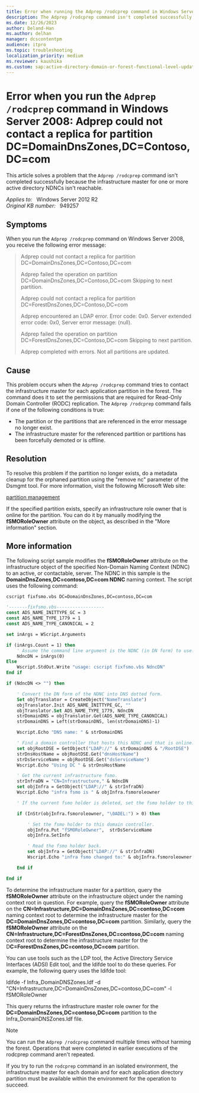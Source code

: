 ```yaml
---
title: Error when running the Adprep /rodcprep command in Windows Server 2008
description: The Adprep /rodcprep command isn't completed successfully. The reason is that the infrastructure master for one or more active directory Non-Domain Naming Contexts (NDNCs) isn't reachable. A resolution is provided.
ms.date: 12/26/2023
author: Deland-Han
ms.author: delhan
manager: dcscontentpm
audience: itpro
ms.topic: troubleshooting
localization_priority: medium
ms.reviewer: kaushika
ms.custom: sap:active-directory-domain-or-forest-functional-level-updates, csstroubleshoot
---
```

# Error when you run the `Adprep /rodcprep` command in Windows Server 2008: Adprep could not contact a replica for partition DC=DomainDnsZones,DC=Contoso,DC=com

This article solves a problem that the `Adprep /rodcprep` command isn't completed successfully because the infrastructure master for one or more active directory NDNCs isn't reachable.

_Applies to:_ &nbsp; Windows Server 2012 R2  
_Original KB number:_ &nbsp; 949257

## Symptoms

When you run the `Adprep /rodcprep` command on Windows Server 2008, you receive the following error message:

> Adprep could not contact a replica for partition DC=DomainDnsZones,DC=Contoso,DC=com
>
> Adprep failed the operation on partition DC=DomainDnsZones,DC=Contoso,DC=com Skipping to next partition.
>
> Adprep could not contact a replica for partition DC=ForestDnsZones,DC=Contoso,DC=com
>
> Adprep encountered an LDAP error. Error code: 0x0. Server extended error code: 0x0, Server error message: (null).
>
> Adprep failed the operation on partition DC=ForestDnsZones,DC=Contoso,DC=com Skipping to next partition.
>
> Adprep completed with errors. Not all partitions are updated.

## Cause

This problem occurs when the `Adprep /rodcprep` command tries to contact the infrastructure master for each application partition in the forest. The command does it to set the permissions that are required for Read-Only Domain Controller (RODC) replication. The `Adprep /rodcprep` command fails if one of the following conditions is true:

- The partition or the partitions that are referenced in the error message no longer exist.
- The infrastructure master for the referenced partition or partitions has been forcefully demoted or is offline.

## Resolution

To resolve this problem if the partition no longer exists, do a metadata cleanup for the orphaned partition using the "remove nc" parameter of the Dsmgmt tool. For more information, visit the following Microsoft Web site:

[partition management](https://technet.microsoft.com/library/cc730970%28ws.10%29.aspx)

If the specified partition exists, specify an infrastructure role owner that is online for the partition. You can do it by manually modifying the **fSMORoleOwner** attribute on the object, as described in the "More information" section.

## More information

The following script sample modifies the **fSMORoleOwner** attribute on the infrastructure object of the specified Non-Domain Naming Context (NDNC) to an active, or contactable, server. The NDNC in this sample is the **DomainDnsZones,DC=contoso,DC=com NDNC** naming context. The script uses the following command:

```vb
cscript fixfsmo.vbs DC=DomainDnsZones,DC=contoso,DC=com
```

```vb
'-------fixfsmo.vbs------------------
const ADS_NAME_INITTYPE_GC = 3
const ADS_NAME_TYPE_1779 = 1
const ADS_NAME_TYPE_CANONICAL = 2

set inArgs = WScript.Arguments

if (inArgs.Count = 1) then
    ' Assume the command line argument is the NDNC (in DN form) to use.
    NdncDN = inArgs(0)
Else
    Wscript.StdOut.Write "usage: cscript fixfsmo.vbs NdncDN"
End if

if (NdncDN <> "") then

    ' Convert the DN form of the NDNC into DNS dotted form.
    Set objTranslator = CreateObject("NameTranslate")
    objTranslator.Init ADS_NAME_INITTYPE_GC, ""
    objTranslator.Set ADS_NAME_TYPE_1779, NdncDN
    strDomainDNS = objTranslator.Get(ADS_NAME_TYPE_CANONICAL)
    strDomainDNS = Left(strDomainDNS, len(strDomainDNS)-1)

    Wscript.Echo "DNS name: " & strDomainDNS

    ' Find a domain controller that hosts this NDNC and that is online.
    set objRootDSE = GetObject("LDAP://" & strDomainDNS & "/RootDSE")
    strDnsHostName = objRootDSE.Get("dnsHostName")
    strDsServiceName = objRootDSE.Get("dsServiceName")
    Wscript.Echo "Using DC " & strDnsHostName

    ' Get the current infrastructure fsmo.
    strInfraDN = "CN=Infrastructure," & NdncDN
    set objInfra = GetObject("LDAP://" & strInfraDN)
    Wscript.Echo "infra fsmo is " & objInfra.fsmoroleowner

    ' If the current fsmo holder is deleted, set the fsmo holder to this domain controller.

    if (InStr(objInfra.fsmoroleowner, "\0ADEL:") > 0) then

        ' Set the fsmo holder to this domain controller.
        objInfra.Put "fSMORoleOwner",  strDsServiceName
        objInfra.SetInfo

        ' Read the fsmo holder back.
        set objInfra = GetObject("LDAP://" & strInfraDN)
        Wscript.Echo "infra fsmo changed to:" & objInfra.fsmoroleowner

    End if

End if
```

To determine the infrastructure master for a partition, query the **fSMORoleOwner** attribute on the infrastructure object under the naming context root in question. For example, query the **fSMORoleOwner** attribute on the **CN=Infrastructure,DC=DomainDnsZones,DC=contoso,DC=com** naming context root to determine the infrastructure master for the **DC=DomainDnsZones,DC=contoso,DC=com** partition. Similarly, query the **fSMORoleOwner** attribute on the **CN=Infrastructure,DC=ForestDnsZones,DC=contoso,DC=com** naming context root to determine the infrastructure master for the D**C=ForestDnsZones,DC=contoso,DC=com** partition.

You can use tools such as the LDP tool, the Active Directory Service Interfaces (ADSI) Edit tool, and the ldifde tool to do these queries. For example, the following query uses the Idifde tool:

ldifde -f Infra_DomainDNSZones.ldf -d "CN=Infrastructure,DC=DomainDnsZones,DC=contoso,DC=com" -l fSMORoleOwner

This query returns the infrastructure master role owner for the **DC=DomainDnsZones,DC=contoso,DC=com** partition to the Infra_DomainDNSZones.ldf file.

> [!NOTE]
> You can run the `Adprep /rodcprep` command multiple times without harming the forest. Operations that were completed in earlier executions of the rodcprep command aren't repeated.

If you try to run the `rodcprep` command in an isolated environment, the infrastructure master for each domain and for each application directory partition must be available within the environment for the operation to succeed.
